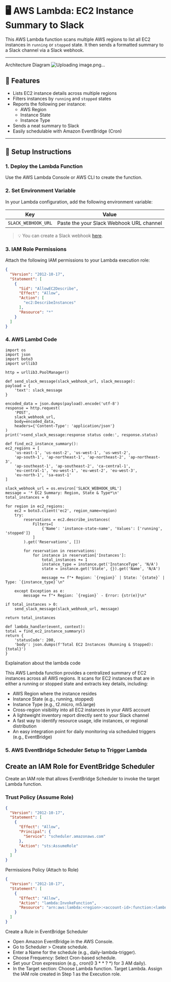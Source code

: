 # 🖥️ AWS Lambda: EC2 Instance Summary to Slack

This AWS Lambda function scans multiple AWS regions to list all EC2 instances in `running` or `stopped` state. It then sends a formatted summary to a Slack channel via a Slack webhook.

---
Architecture Diagram
![Uploading image.png…]()

## 📌 Features

- Lists EC2 instance details across multiple regions
- Filters instances by `running` and `stopped` states
- Reports the following per instance:
  - AWS Region
  - Instance State
  - Instance Type
- Sends a neat summary to Slack
- Easily schedulable with Amazon EventBridge (Cron)

---

## 🚀 Setup Instructions

### 1. Deploy the Lambda Function

Use the AWS Lambda Console or AWS CLI to create the function.

### 2. Set Environment Variable

In your Lambda configuration, add the following environment variable:

| Key               | Value                    |
|------------------|--------------------------|
| `SLACK_WEBHOOK_URL` | Paste the your Slack Webhook URL channel |

> 💡 You can create a Slack webhook [here](https://api.slack.com/messaging/webhooks).

### 3. IAM Role Permissions

Attach the following IAM permissions to your Lambda execution role:

```json
{
  "Version": "2012-10-17",
  "Statement": [
    {
      "Sid": "AllowEC2Describe",
      "Effect": "Allow",
      "Action": [
        "ec2:DescribeInstances"
      ],
      "Resource": "*"
    }
  ]
}
```
### 4. AWS Lambd Code 

    import os
    import json
    import boto3
    import urllib3

    http = urllib3.PoolManager()

    def send_slack_message(slack_webhook_url, slack_message):
    payload = {
        'text': slack_message
    }

    encoded_data = json.dumps(payload).encode('utf-8')
    response = http.request(
        'POST',
        slack_webhook_url,
        body=encoded_data,
        headers={'Content-Type': 'application/json'}
    )
    print('>send_slack_message:response status code:', response.status)

    def find_ec2_instance_summary():
    ec2_regions = [
        'us-east-1', 'us-east-2', 'us-west-1', 'us-west-2',
        'ap-south-1', 'ap-northeast-1', 'ap-northeast-2', 'ap-northeast-3',
        'ap-southeast-1', 'ap-southeast-2', 'ca-central-1',
        'eu-central-1', 'eu-west-1', 'eu-west-2', 'eu-west-3',
        'eu-north-1', 'sa-east-1'
    ]

    slack_webhook_url = os.environ['SLACK_WEBHOOK_URL']
    message = '* EC2 Summary: Region, State & Type*\n'
    total_instances = 0

    for region in ec2_regions:
        ec2 = boto3.client('ec2', region_name=region)
        try:
            reservations = ec2.describe_instances(
                Filters=[
                    {'Name': 'instance-state-name', 'Values': ['running', 'stopped']}
                ]
            ).get('Reservations', [])

            for reservation in reservations:
                for instance in reservation['Instances']:
                    total_instances += 1
                    instance_type = instance.get('InstanceType', 'N/A')
                    state = instance.get('State', {}).get('Name', 'N/A')

                    message += f"• Region: `{region}` | State: `{state}` | Type: `{instance_type}`\n"

        except Exception as e:
            message += f"• Region: `{region}` - Error: {str(e)}\n"

    if total_instances > 0:
        send_slack_message(slack_webhook_url, message)

    return total_instances

    def lambda_handler(event, context):
    total = find_ec2_instance_summary()
    return {
        'statusCode': 200,
        'body': json.dumps(f'Total EC2 Instances (Running & Stopped): {total}')
    }

Explaination about the lambda code 

This AWS Lambda function provides a centralized summary of EC2 instances across all AWS regions. It scans for EC2 instances that are in either a running or stopped state and extracts key details, including:
  - AWS Region where the instance resides
  - Instance State (e.g., running, stopped)
  - Instance Type (e.g., t2.micro, m5.large)
  - Cross-region visibility into all EC2 instances in your AWS account
  - A lightweight inventory report directly sent to your Slack channel
  - A fast way to identify resource usage, idle instances, or regional distribution
  - An easy integration point for daily monitoring via scheduled triggers (e.g., EventBridge)

### 5.  AWS EventBridge Scheduler Setup to Trigger Lambda

##  Create an IAM Role for EventBridge Scheduler

Create an IAM role that allows EventBridge Scheduler to invoke the target Lambda function.

### Trust Policy (Assume Role)
```json
{
  "Version": "2012-10-17",
  "Statement": [
    {
      "Effect": "Allow",
      "Principal": {
        "Service": "scheduler.amazonaws.com"
      },
      "Action": "sts:AssumeRole"
    }
  ]
}
```
Permissions Policy (Attach to Role)
```json
{
  "Version": "2012-10-17",
  "Statement": [
    {
      "Effect": "Allow",
      "Action": "lambda:InvokeFunction",
      "Resource": "arn:aws:lambda:<region>:<account-id>:function:<lambda-function-name>"
    }
  ]
}
```
Create a Rule in EventBridge Scheduler 

- Open Amazon EventBridge in the AWS Console.
- Go to Scheduler > Create schedule.
- Enter a Name for the schedule (e.g., daily-lambda-trigger).
- Choose Frequency: Select Cron-based schedule.
- Set your Cron expression (e.g., cron(0 3 * * ? *) for 3 AM daily).
- In the Target section:
    Choose Lambda function.
    Target Lambda.
    Assign the IAM role created in Step 1 as the Execution role.





